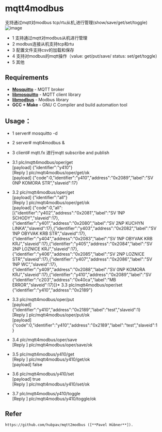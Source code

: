 # mqtt4modbus
支持通过mqtt对modbus tcp/rtu从机,进行管理(show/save/get/set/toggle)
 ![image](https://github.com/nskygit/mqtt4modbus/raw/master/mqtt4modbus.png)
* 1 支持通过mqtt对modbus从机进行管理
* 2 modbus连接从机支持tcp和rtu
* 3 配置文件支持csv的加载和保存
* 4 支持对modbus的mqtt操作（value: get/put/save/   status: set/get/toggle）
* 5 其他

## Requirements
* [**Mosquitto**](https://mosquitto.org/) - MQTT broker
* [**libmosquitto**](https://mosquitto.org/man/libmosquitto-3.html) - MQTT client library
* [**libmodbus**](http://libmodbus.org/) - Modbus library
* **GCC + Make** - GNU C Compiler and build automation tool

## Usage：
* 1 server# mosquitto -d
* 2 server# mqtt4modbus &  

* 3 client# mqtt.fx 进行mqtt subscribe and publish
* 3.1 plc/mqtt4modbus/oper/get  
     [payload] {"identifier":"y410"}  
     [Reply  ] plc/mqtt4modbus/oper/get/ok  
     [payload] {"code":0,"identifier":"y410","address":"0x2089","label":"SV 0NP KOMORA STR","slaveid":17}  

* 3.2 plc/mqtt4modbus/oper/get  
     [payload] {"identifier":"all"}  
     [Reply  ] plc/mqtt4modbus/oper/get/ok  
     [payload] {"code":0,"all":[{"identifier":"y402","address":"0x2081","label":"SV 1NP SCHODY","slaveid":17},{"identifier":"y401","address":"0x2080","label":"SV 2NP KUCHYN LINKA","slaveid":17},{"identifier":"y403","address":"0x2082","label":"SV 1NP OBYVAK KRB STR","slaveid":17},{"identifier":"y404","address":"0x2083","label":"SV 1NP OBYVAK KRB KRJ","slaveid":17},{"identifier":"y405","address":"0x2084","label":"SV 2NP LOZNICE KRJ","slaveid":17},{"identifier":"y406","address":"0x2085","label":"SV 2NP LOZNICE STR","slaveid":17},{"identifier":"y407","address":"0x2086","label":"SV 1NP WC","slaveid":17},{"identifier":"y409","address":"0x2088","label":"SV 0NP KOMORA KRJ","slaveid":17},{"identifier":"y410","address":"0x2089","label":"SV {"identifier":"c203","address":"0x40ca","label":"MB ERROR","slaveid":17}]}* 3.3 plc/mqtt4modbus/oper/set
{"identifier":"y410","address":"0x2189"}  

* 3.3 plc/mqtt4modbus/oper/put  
     [payload] {"identifier":"y410","address":"0x2189","label":"test","slaveid":1}  
     [Reply  ] plc/mqtt4modbus/oper/put/ok  
     [payload] {"code":0,"identifier":"y410","address":"0x2189","label":"test","slaveid":1}  

* 3.4 plc/mqtt4modbus/oper/save  
     [Reply  ] plc/mqtt4modbus/oper/save/ok  

* 3.5 plc/mqtt4modbus/y410/get  
     [Reply  ] plc/mqtt4modbus/y410/get/ok  
     [payload] false  

* 3.6 plc/mqtt4modbus/y410/set  
     [payload] true  
     [Reply  ] plc/mqtt4modbus/y410/set/ok  

* 3.7 plc/mqtt4modbus/y410/toggle  
     [Reply  ] plc/mqtt4modbus/y410/toggle/ok  

## Refer
    https://github.com/hubpav/mqtt2modbus ([**Pavel Hübner**]).
